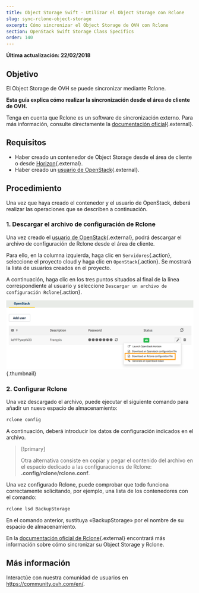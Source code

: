 ```yaml
---
title: Object Storage Swift - Utilizar el Object Storage con Rclone
slug: sync-rclone-object-storage
excerpt: Cómo sincronizar el Object Storage de OVH con Rclone
section: OpenStack Swift Storage Class Specifics
order: 140
---
```


**Última actualización: 22/02/2018**

## Objetivo

El Object Storage de OVH se puede sincronizar mediante Rclone.

**Esta guía explica cómo realizar la sincronización desde el área de cliente de OVH.**

Tenga en cuenta que Rclone es un software de sincronización externo. Para más información, consulte directamente la [documentación oficial](https://Rclone.org/){.external}.

## Requisitos

- Haber creado un contenedor de Object Storage desde el área de cliente o desde [Horizon](https://docs.ovh.com/es/storage/horizon_crear_un_contenedor_de_objetos/){.external}.
- Haber creado un [usuario de OpenStack](https://docs.ovh.com/es/public-cloud/crear_un_acceso_a_horizon/){.external}.

## Procedimiento

Una vez que haya creado el contenedor y el usuario de OpenStack, deberá realizar las operaciones que se describen a continuación.

### 1. Descargar el archivo de configuración de Rclone

Una vez creado el [usuario de OpenStack](https://docs.ovh.com/es/public-cloud/crear_un_acceso_a_horizon/){.external}, podrá descargar el archivo de configuración de Rclone desde el área de cliente.

Para ello, en la columna izquierda, haga clic en `Servidores`{.action}, seleccione el proyecto cloud y haga clic en `OpenStack`{.action}. Se mostrará la lista de usuarios creados en el proyecto.

A continuación, haga clic en los tres puntos situados al final de la línea correspondiente al usuario y seleccione `Descargar un archivo de configuración Rclone`{.action}.

![Descargar un archivo de configuración Rclone](images/download_file.png){.thumbnail}


### 2. Configurar Rclone

Una vez descargado el archivo, puede ejecutar el siguiente comando para añadir un nuevo espacio de almacenamiento:

```sh
rclone config
```

A continuación, deberá introducir los datos de configuración indicados en el archivo.

> [!primary]
>
> Otra alternativa consiste en copiar y pegar el contenido del archivo en el espacio dedicado a las configuraciones de Rclone: **.config/rclone/rclone.conf**.
> 

Una vez configurado Rclone, puede comprobar que todo funciona correctamente solicitando, por ejemplo, una lista de los contenedores con el comando:

```sh
rclone lsd BackupStorage
```

En el comando anterior, sustituya «BackupStorage» por el nombre de su espacio de almacenamiento.

En la [documentación oficial de Rclone](https://Rclone.org/swift/){.external} encontrará más información sobre cómo sincronizar su Object Storage y Rclone.


## Más información

Interactúe con nuestra comunidad de usuarios en <https://community.ovh.com/en/>.
